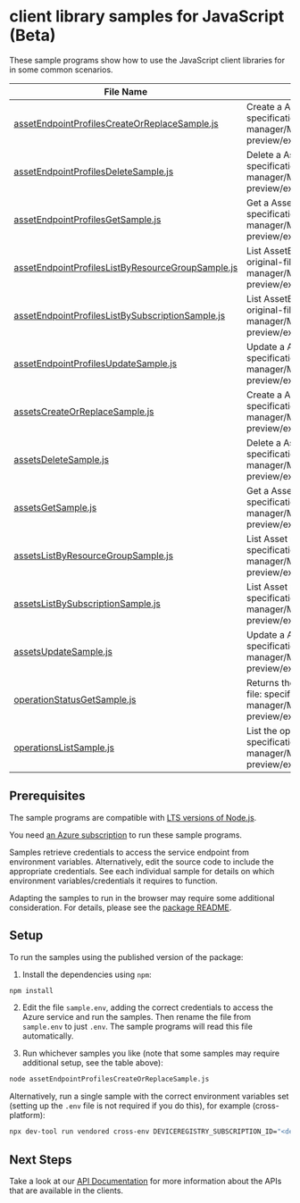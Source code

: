 # client library samples for JavaScript (Beta)

These sample programs show how to use the JavaScript client libraries for in some common scenarios.

| **File Name**                                                                                       | **Description**                                                                                                                                                                                                                    |
| --------------------------------------------------------------------------------------------------- | ---------------------------------------------------------------------------------------------------------------------------------------------------------------------------------------------------------------------------------- |
| [assetEndpointProfilesCreateOrReplaceSample.js][assetendpointprofilescreateorreplacesample]         | Create a AssetEndpointProfile x-ms-original-file: specification/deviceregistry/resource-manager/Microsoft.DeviceRegistry/preview/2023-11-01-preview/examples/Create_AssetEndpointProfile.json                                      |
| [assetEndpointProfilesDeleteSample.js][assetendpointprofilesdeletesample]                           | Delete a AssetEndpointProfile x-ms-original-file: specification/deviceregistry/resource-manager/Microsoft.DeviceRegistry/preview/2023-11-01-preview/examples/Delete_AssetEndpointProfile.json                                      |
| [assetEndpointProfilesGetSample.js][assetendpointprofilesgetsample]                                 | Get a AssetEndpointProfile x-ms-original-file: specification/deviceregistry/resource-manager/Microsoft.DeviceRegistry/preview/2023-11-01-preview/examples/Get_AssetEndpointProfile.json                                            |
| [assetEndpointProfilesListByResourceGroupSample.js][assetendpointprofileslistbyresourcegroupsample] | List AssetEndpointProfile resources by resource group x-ms-original-file: specification/deviceregistry/resource-manager/Microsoft.DeviceRegistry/preview/2023-11-01-preview/examples/List_AssetEndpointProfiles_ResourceGroup.json |
| [assetEndpointProfilesListBySubscriptionSample.js][assetendpointprofileslistbysubscriptionsample]   | List AssetEndpointProfile resources by subscription ID x-ms-original-file: specification/deviceregistry/resource-manager/Microsoft.DeviceRegistry/preview/2023-11-01-preview/examples/List_AssetEndpointProfiles_Subscription.json |
| [assetEndpointProfilesUpdateSample.js][assetendpointprofilesupdatesample]                           | Update a AssetEndpointProfile x-ms-original-file: specification/deviceregistry/resource-manager/Microsoft.DeviceRegistry/preview/2023-11-01-preview/examples/Update_AssetEndpointProfile.json                                      |
| [assetsCreateOrReplaceSample.js][assetscreateorreplacesample]                                       | Create a Asset x-ms-original-file: specification/deviceregistry/resource-manager/Microsoft.DeviceRegistry/preview/2023-11-01-preview/examples/Create_Asset_With_ExternalAssetId.json                                               |
| [assetsDeleteSample.js][assetsdeletesample]                                                         | Delete a Asset x-ms-original-file: specification/deviceregistry/resource-manager/Microsoft.DeviceRegistry/preview/2023-11-01-preview/examples/Delete_Asset.json                                                                    |
| [assetsGetSample.js][assetsgetsample]                                                               | Get a Asset x-ms-original-file: specification/deviceregistry/resource-manager/Microsoft.DeviceRegistry/preview/2023-11-01-preview/examples/Get_Asset.json                                                                          |
| [assetsListByResourceGroupSample.js][assetslistbyresourcegroupsample]                               | List Asset resources by resource group x-ms-original-file: specification/deviceregistry/resource-manager/Microsoft.DeviceRegistry/preview/2023-11-01-preview/examples/List_Assets_ResourceGroup.json                               |
| [assetsListBySubscriptionSample.js][assetslistbysubscriptionsample]                                 | List Asset resources by subscription ID x-ms-original-file: specification/deviceregistry/resource-manager/Microsoft.DeviceRegistry/preview/2023-11-01-preview/examples/List_Assets_Subscription.json                               |
| [assetsUpdateSample.js][assetsupdatesample]                                                         | Update a Asset x-ms-original-file: specification/deviceregistry/resource-manager/Microsoft.DeviceRegistry/preview/2023-11-01-preview/examples/Update_Asset.json                                                                    |
| [operationStatusGetSample.js][operationstatusgetsample]                                             | Returns the current status of an async operation. x-ms-original-file: specification/deviceregistry/resource-manager/Microsoft.DeviceRegistry/preview/2023-11-01-preview/examples/Get_OperationStatus.json                          |
| [operationsListSample.js][operationslistsample]                                                     | List the operations for the provider x-ms-original-file: specification/deviceregistry/resource-manager/Microsoft.DeviceRegistry/preview/2023-11-01-preview/examples/List_Operations.json                                           |

## Prerequisites

The sample programs are compatible with [LTS versions of Node.js](https://github.com/nodejs/release#release-schedule).

You need [an Azure subscription][freesub] to run these sample programs.

Samples retrieve credentials to access the service endpoint from environment variables. Alternatively, edit the source code to include the appropriate credentials. See each individual sample for details on which environment variables/credentials it requires to function.

Adapting the samples to run in the browser may require some additional consideration. For details, please see the [package README][package].

## Setup

To run the samples using the published version of the package:

1. Install the dependencies using `npm`:

```bash
npm install
```

2. Edit the file `sample.env`, adding the correct credentials to access the Azure service and run the samples. Then rename the file from `sample.env` to just `.env`. The sample programs will read this file automatically.

3. Run whichever samples you like (note that some samples may require additional setup, see the table above):

```bash
node assetEndpointProfilesCreateOrReplaceSample.js
```

Alternatively, run a single sample with the correct environment variables set (setting up the `.env` file is not required if you do this), for example (cross-platform):

```bash
npx dev-tool run vendored cross-env DEVICEREGISTRY_SUBSCRIPTION_ID="<deviceregistry subscription id>" DEVICEREGISTRY_RESOURCE_GROUP="<deviceregistry resource group>" node assetEndpointProfilesCreateOrReplaceSample.js
```

## Next Steps

Take a look at our [API Documentation][apiref] for more information about the APIs that are available in the clients.

[assetendpointprofilescreateorreplacesample]: https://github.com/Azure/azure-sdk-for-js/blob/main/sdk/deviceregistry/arm-deviceregistry/samples/v1-beta/javascript/assetEndpointProfilesCreateOrReplaceSample.js
[assetendpointprofilesdeletesample]: https://github.com/Azure/azure-sdk-for-js/blob/main/sdk/deviceregistry/arm-deviceregistry/samples/v1-beta/javascript/assetEndpointProfilesDeleteSample.js
[assetendpointprofilesgetsample]: https://github.com/Azure/azure-sdk-for-js/blob/main/sdk/deviceregistry/arm-deviceregistry/samples/v1-beta/javascript/assetEndpointProfilesGetSample.js
[assetendpointprofileslistbyresourcegroupsample]: https://github.com/Azure/azure-sdk-for-js/blob/main/sdk/deviceregistry/arm-deviceregistry/samples/v1-beta/javascript/assetEndpointProfilesListByResourceGroupSample.js
[assetendpointprofileslistbysubscriptionsample]: https://github.com/Azure/azure-sdk-for-js/blob/main/sdk/deviceregistry/arm-deviceregistry/samples/v1-beta/javascript/assetEndpointProfilesListBySubscriptionSample.js
[assetendpointprofilesupdatesample]: https://github.com/Azure/azure-sdk-for-js/blob/main/sdk/deviceregistry/arm-deviceregistry/samples/v1-beta/javascript/assetEndpointProfilesUpdateSample.js
[assetscreateorreplacesample]: https://github.com/Azure/azure-sdk-for-js/blob/main/sdk/deviceregistry/arm-deviceregistry/samples/v1-beta/javascript/assetsCreateOrReplaceSample.js
[assetsdeletesample]: https://github.com/Azure/azure-sdk-for-js/blob/main/sdk/deviceregistry/arm-deviceregistry/samples/v1-beta/javascript/assetsDeleteSample.js
[assetsgetsample]: https://github.com/Azure/azure-sdk-for-js/blob/main/sdk/deviceregistry/arm-deviceregistry/samples/v1-beta/javascript/assetsGetSample.js
[assetslistbyresourcegroupsample]: https://github.com/Azure/azure-sdk-for-js/blob/main/sdk/deviceregistry/arm-deviceregistry/samples/v1-beta/javascript/assetsListByResourceGroupSample.js
[assetslistbysubscriptionsample]: https://github.com/Azure/azure-sdk-for-js/blob/main/sdk/deviceregistry/arm-deviceregistry/samples/v1-beta/javascript/assetsListBySubscriptionSample.js
[assetsupdatesample]: https://github.com/Azure/azure-sdk-for-js/blob/main/sdk/deviceregistry/arm-deviceregistry/samples/v1-beta/javascript/assetsUpdateSample.js
[operationstatusgetsample]: https://github.com/Azure/azure-sdk-for-js/blob/main/sdk/deviceregistry/arm-deviceregistry/samples/v1-beta/javascript/operationStatusGetSample.js
[operationslistsample]: https://github.com/Azure/azure-sdk-for-js/blob/main/sdk/deviceregistry/arm-deviceregistry/samples/v1-beta/javascript/operationsListSample.js
[apiref]: https://docs.microsoft.com/javascript/api/@azure/arm-deviceregistry?view=azure-node-preview
[freesub]: https://azure.microsoft.com/free/
[package]: https://github.com/Azure/azure-sdk-for-js/tree/main/sdk/deviceregistry/arm-deviceregistry/README.md
